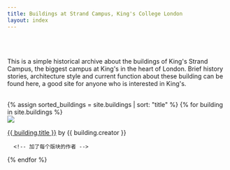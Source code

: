 ```yaml
---
title: Buildings at Strand Campus, King's College London
layout: index
---
```

 
 <br /> <br />
<div id= "introduction">
<p>This is a simple historical archive about the buildings of King's Strand Campus, the biggest campus at King's in the heart of London. Brief history stories, architecture style and current function about these building can be found here, a good site for anyone who is interested in King's.</p>
</div>
 <br />


<div id = "gallery">
  {% assign sorted_buildings = site.buildings | sort: "title" %}
  {% for building in site.buildings %}

   <div class = "grid_cell">
      <a href = "{{ building.url | relative_url }}"><img src="{{ building.image-url1 }}" class="gallery_thumb"></a>
      <p class = "caption"><a href = "{{ building.url | relative_url }}">{{ building.title }}</a> by {{ building.creator }}</p>
      
      <!-- 加了每个版块的作者 -->
  </div>
  {% endfor %}
</div>
